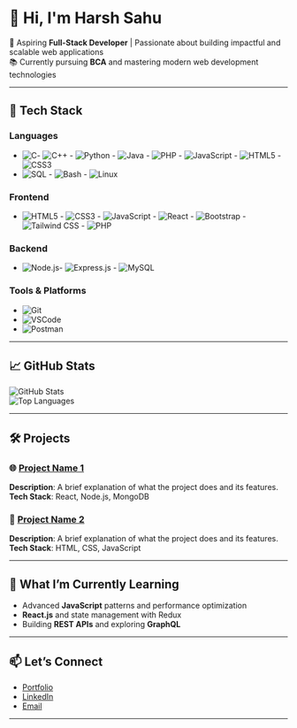 # 👋 Hi, I'm Harsh Sahu  

🌟 Aspiring **Full-Stack Developer** | Passionate about building impactful and scalable web applications  
📚 Currently pursuing **BCA** and mastering modern web development technologies  

---

## 🚀 **Tech Stack**

### **Languages**
- ![C](https://img.shields.io/badge/-C-A8B9CC?logo=c&logoColor=white&style=for-the-badge)- ![C++](https://img.shields.io/badge/-C++-00599C?logo=c%2B%2B&logoColor=white&style=for-the-badge) - ![Python](https://img.shields.io/badge/-Python-3776AB?logo=python&logoColor=white&style=for-the-badge) - ![Java](https://img.shields.io/badge/-Java-007396?logo=java&logoColor=white&style=for-the-badge) - ![PHP](https://img.shields.io/badge/-PHP-777BB4?logo=php&logoColor=white&style=for-the-badge) - ![JavaScript](https://img.shields.io/badge/-JavaScript-F7DF1E?logo=javascript&logoColor=black&style=for-the-badge) - ![HTML5](https://img.shields.io/badge/-HTML5-E34F26?logo=html5&logoColor=white&style=for-the-badge) - ![CSS3](https://img.shields.io/badge/-CSS3-1572B6?logo=css3&logoColor=white&style=for-the-badge) 
- ![SQL](https://img.shields.io/badge/-SQL-003B57?logo=postgresql&logoColor=white&style=for-the-badge) - ![Bash](https://img.shields.io/badge/-Bash-4EAA25?logo=gnu-bash&logoColor=white&style=for-the-badge) - ![Linux](https://img.shields.io/badge/-Linux-FCC624?logo=linux&logoColor=black&style=for-the-badge)




### **Frontend**
- ![HTML5](https://img.shields.io/badge/-HTML5-E34F26?logo=html5&logoColor=white&style=for-the-badge) - ![CSS3](https://img.shields.io/badge/-CSS3-1572B6?logo=css3&logoColor=white&style=for-the-badge) - ![JavaScript](https://img.shields.io/badge/-JavaScript-F7DF1E?logo=javascript&logoColor=black&style=for-the-badge) - ![React](https://img.shields.io/badge/-React-61DAFB?logo=react&logoColor=black&style=for-the-badge) - ![Bootstrap](https://img.shields.io/badge/-Bootstrap-7952B3?logo=bootstrap&logoColor=white&style=for-the-badge) - ![Tailwind CSS](https://img.shields.io/badge/-Tailwind%20CSS-38B2AC?logo=tailwind-css&logoColor=white&style=for-the-badge) - ![PHP](https://img.shields.io/badge/-PHP-777BB4?logo=php&logoColor=white&style=for-the-badge)


### **Backend**
- ![Node.js](https://img.shields.io/badge/-Node.js-339933?logo=nodedotjs&logoColor=white&style=for-the-badge)- ![Express.js](https://img.shields.io/badge/-Express.js-000000?logo=express&logoColor=white&style=for-the-badge) - ![MySQL](https://img.shields.io/badge/-MySQL-4479A1?logo=mysql&logoColor=white&style=for-the-badge)



### **Tools & Platforms**
- ![Git](https://img.shields.io/badge/-Git-F05032?logo=git&logoColor=white&style=for-the-badge)
- ![VSCode](https://img.shields.io/badge/-VSCode-007ACC?logo=visualstudiocode&logoColor=white&style=for-the-badge)
- ![Postman](https://img.shields.io/badge/-Postman-FF6C37?logo=postman&logoColor=white&style=for-the-badge)

---

## 📈 **GitHub Stats**
![GitHub Stats](https://github-readme-stats.vercel.app/api?username=HarshSahu&show_icons=true&theme=radical)  
![Top Languages](https://github-readme-stats.vercel.app/api/top-langs/?username=HarshSahu&layout=compact&theme=radical)  

---

## 🛠 **Projects**

### 🌐 [Project Name 1](https://github.com/HarshSahu/project-name)
**Description**: A brief explanation of what the project does and its features.  
**Tech Stack**: React, Node.js, MongoDB  

### 🌟 [Project Name 2](https://github.com/HarshSahu/project-name)
**Description**: A brief explanation of what the project does and its features.  
**Tech Stack**: HTML, CSS, JavaScript  

---

## 🌱 **What I’m Currently Learning**
- Advanced **JavaScript** patterns and performance optimization  
- **React.js** and state management with Redux  
- Building **REST APIs** and exploring **GraphQL**  

---

## 📫 **Let’s Connect**
- [Portfolio](https://your-portfolio-link.com)  
- [LinkedIn](https://www.linkedin.com/in/harshsahu)  
- [Email](mailto:harshsahu1917@gmail.com)  

---

